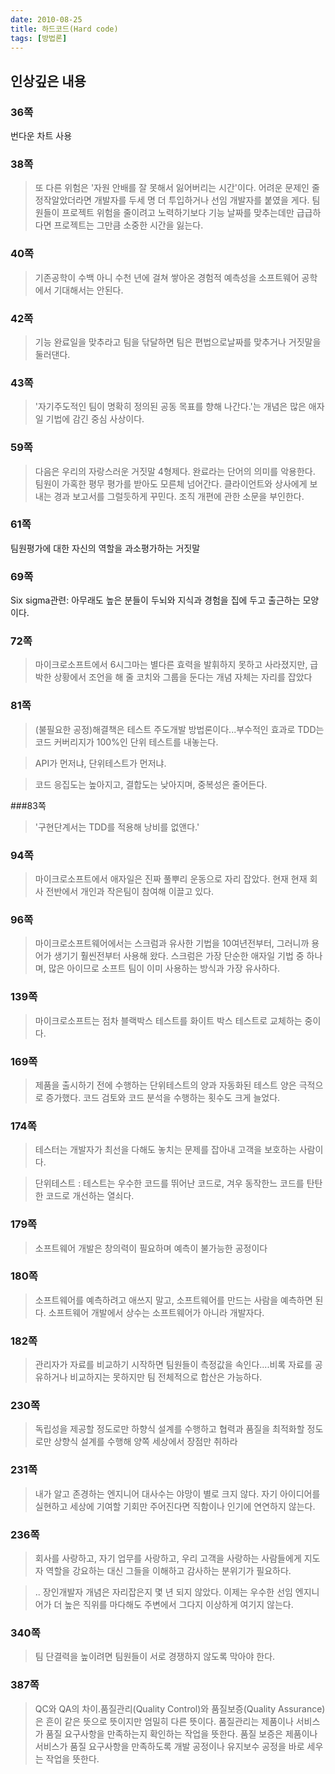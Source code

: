 ```yaml
---
date: 2010-08-25
title: 하드코드(Hard code)
tags: [방법론]
---
```


## 인상깊은 내용

### 36쪽
번다운 차트 사용

### 38쪽
> 또 다른 위험은 '자원 안배를 잘 못해서 잃어버리는 시간'이다. 어려운 문제인 줄 정작알았더라면 개발자를 두세 명 더 투입하거나 선임 개발자를 붙였을 게다. 팀원들이 프로젝트 위험을 줄이려고 노력하기보다 기능 날짜를 맞추는데만 급급하다면 프로젝트는 그만큼 소중한 시간을 잃는다.
 
### 40쪽
> 기존공학이 수백 아니 수천 년에 걸쳐 쌓아온 경험적 예측성을 소프트웨어 공학에서 기대해서는 안된다.

### 42쪽 
> 기능 완료일을 맞추라고 팀을 닦달하면 팀은 편법으로날짜를 맞추거나 거짓말을 둘러댄다.

### 43쪽 
> '자기주도적인 팀이 명확히 정의된 공동 목표를 향해 나간다.'는 개념은 많은 애자일 기법에 감긴 중심 사상이다.

### 59쪽 
> 다음은 우리의 자랑스러운 거짓말 4형제다.
> 완료라는 단어의 의미를 악용한다.
> 팀원이 가혹한 평무 평가를 받아도 모른체 넘어간다.
> 클라이언트와 상사에게 보내는 경과 보고서를 그럴듯하게 꾸민다.
> 조직 개편에 관한 소문을 부인한다.

### 61쪽
팀원평가에 대한 자신의 역할을 과소평가하는 거짓말

### 69쪽
Six sigma관련: 아무래도 높은 분들이 두뇌와 지식과 경험을 집에 두고 출근하는 모양이다.

### 72쪽 
> 마이크로소프트에서 6시그마는 별다른 효력을 발휘하지 못하고 사라졌지만, 급박한 상황에서 조언을 해 줄 코치와 그룹을 둔다는 개념 자체는 자리를 잡았다

### 81쪽
> (불필요한 공정)해결책은 테스트 주도개발 방법론이다...부수적인 효과로 TDD는 코드 커버리지가 100%인 단위 테스트를 내놓는다.

> API가 먼저냐, 단위테스트가 먼저냐.

> 코드 응집도는 높아지고, 결합도는 낮아지며, 중복성은 줄어든다.

###83쪽
> '구현단계서는 TDD를 적용해 낭비를 없앤다.'

### 94쪽
> 마이크로소프트에서 애자일은 진짜 풀뿌리 운동으로 자리 잡았다. 현재 현재 회사 전반에서 개인과 작은팀이 참여해 이끌고 있다.

### 96쪽
> 마이크로소프트웨어에서는 스크럼과 유사한 기법을 10여년전부터, 그러니까 용어가 생기기 훨씬전부터 사용해 왔다. 스크럼은 가장 단순한 애자일 기법 중 하나며, 많은 아이므로 소프트 팀이 이미 사용하는 방식과 가장 유사하다.

### 139쪽
> 마이크로소프트는 점차 블랙박스 테스트를 화이트 박스 테스트로 교체하는 중이다.

### 169쪽
> 제품을 출시하기 전에 수행하는 단위테스트의 양과 자동화된 테스트 양은 극적으로 증가했다. 코드 검토와 코드 분석을 수행하는 횟수도 크게 늘었다.

### 174쪽
> 테스터는 개발자가 최선을 다해도 놓치는 문제를 잡아내 고객을 보호하는 사람이다.

> 단위테스트 : 테스트는 우수한 코드를 뛰어난 코드로, 겨우 동작한느 코드를 탄탄한 코드로 개선하는 열쇠다.

### 179쪽
> 소프트웨어 개발은 창의력이 필요하며 예측이 불가능한 공정이다

### 180쪽
> 소프트웨어를 예측하려고 애쓰지 말고, 소프트웨어를 만드는 사람을 예측하면 된다. 소프트웨어 개발에서 상수는 소프트웨어가 아니라 개발자다.

### 182쪽
> 관리자가 자료를 비교하기 시작하면 팀원들이 측정값을 속인다....비록 자료를 공유하거나 비교하지는 못하지만 팀 전체적으로 합산은 가능하다.

### 230쪽
> 독립성을 제공할 정도로만 하향식 설계를 수행하고 협력과 품질을 최적화할 정도로만 상향식 설계를 수행해 양쪽 세상에서 장점만 취하라

### 231쪽
> 내가 알고 존경하는 엔지니어 대사수는 야망이 별로 크지 않다. 자기 아이디어를 실현하고 세상에 기여할 기회만 주어진다면 직함이나 인기에 연연하지 않는다.

### 236쪽
> 회사를 사랑하고, 자기 업무를 사랑하고, 우리 고객을 사랑하는 사람들에게 지도자 역할을 강요하는 대신 그들을 이해하고 감사하는 분위기가 필요하다.

> .. 장인개발자 개념은 자리잡은지 몇 년 되지 않았다. 이제는 우수한 선임 엔지니어가 더 높은 직위를 마다해도 주변에서 그다지 이상하게 여기지 않는다.

### 340쪽
> 팀 단결력을 높이려면 팀원들이 서로 경쟁하지 않도록 막아야 한다.

### 387쪽
> QC와 QA의 차이.품질관리(Quality Control)와 품질보증(Quality Assurance)은 흔이 같은 뜻으로 뜻이지만 엄밀히 다른 뜻이다. 품질관리는 제품이나 서비스가 품질 요구사항을 만족하는지 확인하는 작업을 뜻한다. 품질 보증은 제품이나 서비스가 품질 요구사항을 만족하도록 개발 공정이나 유지보수 공정을 바로 세우는 작업을 뜻한다.
